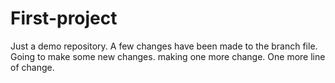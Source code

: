 # First-project
Just a demo repository.
A few changes have been made to the branch file.
Going to make some new changes.
making one more change.
One more line of change.
